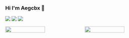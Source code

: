 ### Hi I'm Aegcbx 👋

![](https://img.shields.io/badge/-HTML5-E34F26?style=flat-square&logo=html5&logoColor=white)
![](https://img.shields.io/badge/-CSS3-1572B6?style=flat-square&logo=css3)
![](https://img.shields.io/badge/-JavaScript-oringe?style=flat-square&logo=javascript)

<div id="ezgx1">
<img src="https://github-readme-stats.xaoxuu.com/api/?username=ezgx">
<img src="https://streak-stats.demolab.com?user=ezgx&theme=vue-dark">
</div>

<style>
  #ezgx1 {
    display:flex;
  }
  @media screen and (min-width: 768px) {
    #ezgx1 img {
      width:50%;
    }
  }
</style>

<!--
**Ezgx/Ezgx** is a ✨ _special_ ✨ repository because its `README.md` (this file) appears on your GitHub profile.

Here are some ideas to get you started:

- 🔭 I’m currently working on ...
- 🌱 I’m currently learning ...
- 👯 I’m looking to collaborate on ...
- 🤔 I’m looking for help with ...
- 💬 Ask me about ...
- 📫 How to reach me: ...
- 😄 Pronouns: ...
- ⚡ Fun fact: ...
-->
